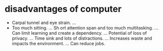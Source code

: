 # disadvantages of computer
- Carpal tunnel and eye strain. ...
- Too much sitting. ...
Sh ort attention span and too much multitasking. ...
Can limit learning and create a dependency. ...
Potential of loss of privacy. ...
Time sink and lots of distractions. ...
Increases waste and impacts the environment. ...
Can reduce jobs.